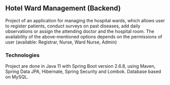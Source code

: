 ## Hotel Ward Management (Backend)

Project of an application for managing the hospital wards, which allows user to register patients, conduct surveys on past diseases, add daily observations or assign the attending doctor and the hospital room.
The availability of the above-mentioned options depends on the permissions of user (available: Registrar, Nurse, Ward Nurse, Admin)

### Technologies

Project are done in Java 11 with Spring Boot version 2.6.8, using Maven, Spring Data JPA, Hibernate, Spring Security and Lombok.
Database based on MySQL.



